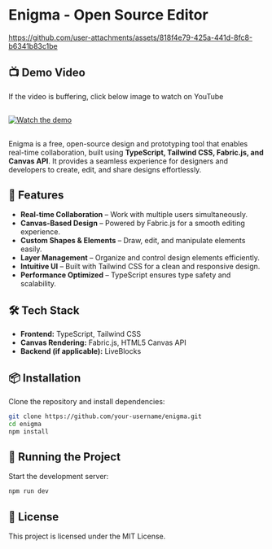 # Enigma - Open Source Editor

https://github.com/user-attachments/assets/818f4e79-425a-441d-8fc8-b6341b83c1be
## 📺 Demo Video

If the video is buffering, click below image to watch on YouTube
##
[![Watch the demo](https://github.com/user-attachments/assets/742970bc-06d7-47da-abad-db87c81766ae)](https://youtu.be/72QcvtMi8KY)


##
Enigma is a free, open-source design and prototyping tool that enables real-time collaboration, built using **TypeScript, Tailwind CSS, Fabric.js, and Canvas API**. It provides a seamless experience for designers and developers to create, edit, and share designs effortlessly.

## 🚀 Features

- **Real-time Collaboration** – Work with multiple users simultaneously.
- **Canvas-Based Design** – Powered by Fabric.js for a smooth editing experience.
- **Custom Shapes & Elements** – Draw, edit, and manipulate elements easily.
- **Layer Management** – Organize and control design elements efficiently.
- **Intuitive UI** – Built with Tailwind CSS for a clean and responsive design.
- **Performance Optimized** – TypeScript ensures type safety and scalability.

## 🛠️ Tech Stack

- **Frontend:** TypeScript, Tailwind CSS
- **Canvas Rendering:** Fabric.js, HTML5 Canvas API
- **Backend (if applicable):** LiveBlocks

## 📦 Installation

Clone the repository and install dependencies:

```sh
git clone https://github.com/your-username/enigma.git
cd enigma
npm install
```

## 🚀 Running the Project

Start the development server:

```sh
npm run dev
```

## 📄 License

This project is licensed under the MIT License.
